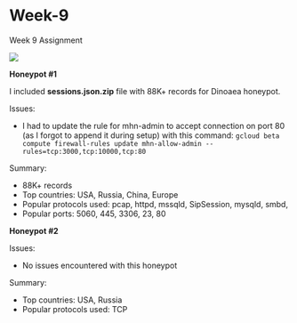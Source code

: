 # Week-9
Week 9 Assignment

![](https://i.imgur.com/7J7hVYo.png)

**Honeypot #1**

I included **sessions.json.zip** file with 88K+ records for Dinoaea honeypot.

Issues:
  - I had to update the rule for mhn-admin to accept connection on port 80 (as I forgot to append it during setup) with this command: `gcloud beta compute firewall-rules update mhn-allow-admin --rules=tcp:3000,tcp:10000,tcp:80`
  
Summary:
  - 88K+ records
  - Top countries: USA, Russia, China, Europe
  - Popular protocols used: pcap, httpd, mssqld, SipSession, mysqld, smbd, 
  - Popular ports: 5060, 445, 3306, 23, 80

**Honeypot #2**

Issues:
  - No issues encountered with this honeypot
  
Summary:
  - Top countries: USA, Russia
  - Popular protocols used: TCP 

